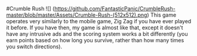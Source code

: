 #Crumble Rush
![] (https://github.com/FantasticPanic/CrumbleRush-master/blob/master/Assets/Crumble-Rush-(512x512).png)
This game operates very similarly to the mobile game, Zig Zag if you have ever played it before. If you have then, my game is almost like that, except it doesn't have any intrusive ads and the scoring system works a bit differently (you earn points based on how long you survive, rather than how many times you switch directions).
